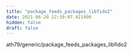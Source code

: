 ```yaml
---
title: "package_feeds_packages_libfido2"
date: 2021-06-20 22:39:07.421400
hidden: false
draft: false
---
```


ath79/generic/package_feeds_packages_libfido2

